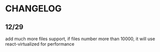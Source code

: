 # CHANGELOG

## 12/29

add much more files support, if files number more than 10000, it will use react-virtualized for performance
